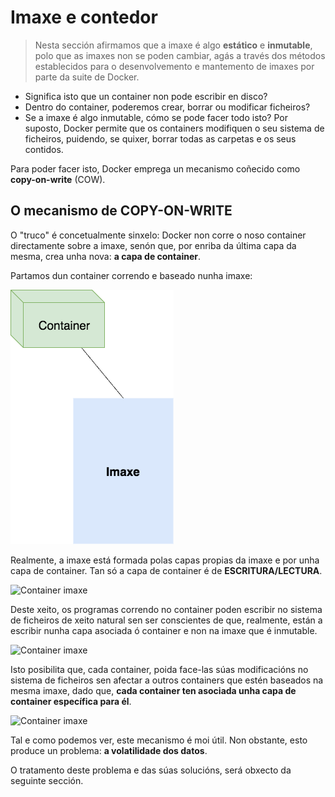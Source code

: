 # Imaxe e contedor

> Nesta sección afirmamos que a imaxe é algo **estático** e **inmutable**, polo que as imaxes non se poden cambiar, agás a través dos métodos establecidos para o desenvolvemento e mantemento de imaxes por parte da suite de Docker. 

- Significa isto que un container non pode escribir en disco? 
- Dentro do container, poderemos crear, borrar ou modificar ficheiros?
- Se a imaxe é algo inmutable, cómo se pode facer todo isto?
Por suposto, Docker permite que os containers modifiquen o seu sistema de ficheiros, puidendo, se quixer, borrar todas as carpetas e os seus contidos. 

Para poder facer isto, Docker emprega un mecanismo coñecido como **copy-on-write** (COW).

## O mecanismo de COPY-ON-WRITE

O "truco" é concetualmente sinxelo: Docker non corre o noso container directamente sobre a imaxe, senón que, por enriba da última capa da mesma, crea unha nova: **a capa de container**.

Partamos dun container correndo e baseado nunha imaxe:

![Container imaxe](./../_media/03_xestion_de_imaxes_e_contedores/imaxe_e_contedor_1.png)

Realmente, a imaxe está formada polas capas propias da imaxe e por unha capa de container. Tan só a capa de container é de **ESCRITURA/LECTURA**.

![Container imaxe](./../_media/03_xestion_de_imaxes_e_contedores/imaxe_e_contedor_2.png)

Deste xeito, os programas correndo no container poden escribir no sistema de ficheiros de xeito natural sen ser conscientes de que, realmente, están a escribir nunha capa asociada ó container e non na imaxe que é inmutable. 

![Container imaxe](./../_media/03_xestion_de_imaxes_e_contedores/imaxe_e_contedor_3.png)

Isto posibilita que, cada container, poida face-las súas modificacións no sistema de ficheiros sen afectar a outros containers que estén baseados na mesma imaxe, dado que, **cada container ten asociada unha capa de container específica para él**. 

![Container imaxe](./../_media/03_xestion_de_imaxes_e_contedores/imaxe_e_contedor_4.png)

Tal e como podemos ver, este mecanismo é moi útil. Non obstante, esto produce un problema: **a volatilidade dos datos**.

O tratamento deste problema e das súas solucións, será obxecto da seguinte sección.
